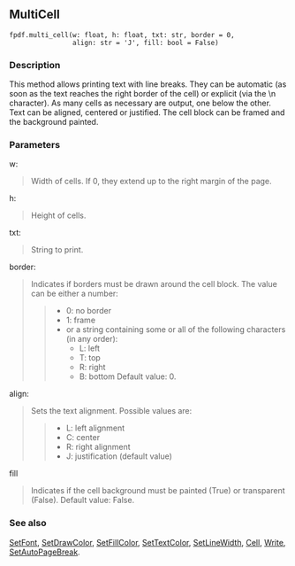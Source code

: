 ## MultiCell ##

```
fpdf.multi_cell(w: float, h: float, txt: str, border = 0, 
                align: str = 'J', fill: bool = False)
```

### Description ###

This method allows printing text with line breaks. They can be automatic (as soon as the text reaches the right border of the cell) or explicit (via the \n character). As many cells as necessary are output, one below the other.
Text can be aligned, centered or justified. The cell block can be framed and the background painted.

### Parameters ###

w:
> Width of cells. If 0, they extend up to the right margin of the page.

h:
> Height of cells.

txt:
> String to print.

border:
> Indicates if borders must be drawn around the cell block. The value can be either a number:
>>    * 0: no border
>>    * 1: frame
>>    * or a string containing some or all of the following characters (in any order):
>>      * L: left
>>      * T: top
>>      * R: right
>>      * B: bottom
> Default value: 0.

align:
> Sets the text alignment. Possible values are:
>>    * L: left alignment
>>    * C: center
>>    * R: right alignment
>>    * J: justification (default value)

fill
> Indicates if the cell background must be painted (True) or transparent (False). Default  value: False.

### See also ###

[SetFont](SetFont.md), [SetDrawColor](SetDrawColor.md), [SetFillColor](SetFillColor.md), [SetTextColor](SetTextColor.md), [SetLineWidth](SetLineWidth.md), [Cell](Cell.md), [Write](Write.md), [SetAutoPageBreak](SetAutoPageBreak.md).
